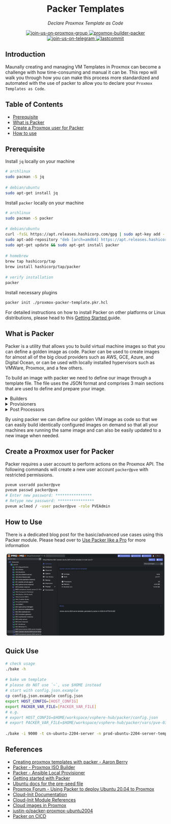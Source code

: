 <h1 align="center">Packer Templates</h1>
<p align="center">
    <em>Declare Proxmox Template as Code</em>
</p>
<p align="center">
    <a href="https://t.me/pve_zh">
        <img src="https://img.shields.io/badge/join-us%20on%20proxmox%20group-gray.svg?longCache=true&logo=proxmox&colorB=orange" alt="join-us-on-proxmox-group"/>
    </a>
    <a href="https://www.packer.io/plugins/builders/proxmox/">
        <img src="https://img.shields.io/badge/provider-proxmox%20builder-gray.svg?longCache=true&logo=packer&colorB=blueviolet" alt="proxmox-builder-packer"/>
    </a>
    <a href="https://t.me/joinchat/7AG3aEQ5I00wY2Q5">
        <img src="https://img.shields.io/badge/join-us%20on%20telegram-gray.svg?longCache=true&logo=telegram&colorB=blue" alt="join-us-on-telegram"/>
    </a>
    <a href="https://github.com/TechProber/cloud-estate">
        <img src="https://img.shields.io/github/last-commit/TechProber/cloud-estate" alt="lastcommit"/>
    </a>
</p>

## Introduction

Maunally creating and managing VM Templates in Proxmox can become a challenge with how time-consuming and manual it can be. This repo will walk you through how you can make this process more standardized and automated with the use of packer to allow you to declare your `Proxmox Templates as Code`.

## Table of Contents

- [Prerequisite](#prerequisite)
- [What is Packer](#what-is-packer)
- [Create a Proxmox user for Packer](#create-proxmox-user-for-packer)
- [How to use](#how-to-use)

## Prerequisite

Install `jq` locally on your machine

```bash
# archlinux
sudo pacman -S jq

# debian/ubuntu
sudo apt-get install jq
```

Install `packer` locally on your machine

```bash
# archlinux
sudo pacman -S packer

# debian/ubuntu
curl -fsSL https://apt.releases.hashicorp.com/gpg | sudo apt-key add -
sudo apt-add-repository "deb [arch=amd64] https://apt.releases.hashicorp.com $(lsb_release -cs) main"
sudo apt-get update && sudo apt-get install packer

# homebrew
brew tap hashicorp/tap
brew install hashicorp/tap/packer

# verify installation
packer
```

Install necessary plugins

```bash
packer init ./proxmox-packer-template.pkr.hcl
```

For detailed instructions on how to install Packer on other platforms or Linux distributions, please head to this [ Getting Started ](https://learn.hashicorp.com/tutorials/packer/get-started-install-cli) guide.

## What is Packer

Packer is a utility that allows you to build virtual machine images so that you can define a golden image as code. Packer can be used to create images for almost all of the big cloud providers such as AWS, GCE, Azure, and Digital Ocean, or can be used with locally installed hypervisors such as VMWare, Proxmox, and a few others.

To build an image with packer we need to define our image through a template file. The file uses the JSON format and comprises 3 main sections that are used to define and prepare your image.

<details><summary>Builders</summary>

</br>

> Builders: Components of Packer that are able to create a machine image for a single platform. A builder is invoked as part of a build in order to create the actual resulting images.

</details>

<details><summary>Provisioners</summary>

</br>

> Provisioners: Install and configure software within a running machine prior to that machine being turned into a static image. Example provisioners include shell scripts, Chef, Puppet, etc.

</details>

<details><summary>Post Processors</summary>

</br>

> Provisioners: Install and configure software within a running machine prior to that machine being turned into a static image. Example provisioners include shell scripts, Chef, Puppet, etc.

</details>

By using packer we can define our golden VM image as code so that we can easily build identically configured images on demand so that all your machines are running the same image and can also be easily updated to a new image when needed.

## Create a Proxmox user for Packer

Packer requires a user account to perform actions on the Proxmox API. The following commands will create a new user account `packer@pve` with restricted permissions.

```bash
pveum useradd packer@pve
pveum passwd packer@pve
# Enter new password: ****************
# Retype new password: ****************
pveum aclmod / -user packer@pve -role PVEAdmin
```

## How to Use

There is a dedicated blog post for the basic/advanced use cases using this Packer module. Please head over to [Use Packer like a Pro](https://www.hikariai.net/blog/24-use-packer-like-a-pro/) for more information

![](https://github.com/TechProber/cloud-estate/blob/master/packer-templates/assets/screenshot.png?raw=true)

## Quick Use

```bash
# check usage
./bake -h

# bake vm template
# please do NOT use `~`, use $HOME instead
# start with config.json.example
cp config.json.example config.json
export HOST_CONFIG=[HOST_CONFIG]
export PACKER_VAR_FILE=[PACKER_VAR_FILE]
# e.g.
# export HOST_CONFIG=$HOME/workspace/vsphere-hub/packer/config.json
# export PACKER_VAR_FILE=$HOME/workspace/vsphere-hub/packer/vars/pve-03-ubuntu-2204.json

./bake -i 9000 -t cn-ubuntu-2204-server -n prod-ubuntu-2204-server-template -c $HOST_CONFIG -f $PACKER_VAR_FILE
```

## References

- [Creating proxmox templates with packer - Aaron Berry](https://dev.to/aaronktberry/creating-proxmox-templates-with-packer-1b35)
- [Packer - Proxmox ISO Builder](https://developer.hashicorp.com/packer/integrations/hashicorp/proxmox/latest/components/builder/iso)
- [Packer - Ansible Local Provisioner](https://www.packer.io/plugins/provisioners/ansible/ansible-local)
- [Getting started with Packer](https://packer.io/intro/getting-started/install.html)
- [Ubuntu docs for the pre-seed file](https://help.ubuntu.com/16.04/installation-guide/i386/apbs04.html)
- [Proxmox Forum - Using Packer to deploy Ubuntu 20.04 to Proxmox](https://forum.proxmox.com/threads/using-packer-to-deploy-ubuntu-20-04-to-proxmox.104275/)
- [Cloud-Init Documentation](https://cloudinit.readthedocs.io/en/0.7.7/index.html)
- [Cloud-Init Module References](https://cloudinit.readthedocs.io/en/latest/reference/modules.html)
- [Cloud images in Proxmox](https://gist.github.com/chriswayg/b6421dcc69cb3b7e41f2998f1150e1df)
- [justin-p/packer-proxmox-ubuntu2004](https://github.com/justin-p/packer-proxmox-ubuntu2004/blob/main/playbooks/tasks/enable_cloud-init.yml)
- [Packer on CICD](https://www.packer.io/guides/packer-on-cicd/pipelineing-builds)
